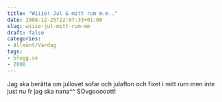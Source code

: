 ```yaml
---
title: "Wiiie! Jul & mitt rum m.m.."
date: 2008-12-25T22:07:33+01:00
slug: wiiie-jul-mitt-rum-mm
draft: false
categories:
- Allmänt/Vardag
tags:
- blogg.se
- 2008
---
```

Jag ska berätta om jullovet sofar och julafton och fixet i mitt rum men inte just nu fr jag ska nana^^ SOvgooooott!